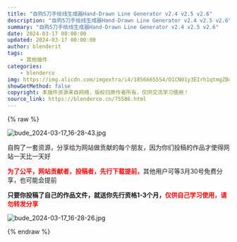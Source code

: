 ```yaml
---
title: "自购5刀手绘线生成器Hand-Drawn Line Generator v2.4 v2.5 v2.6"
description: "自购5刀手绘线生成器Hand-Drawn Line Generator v2.4 v2.5 v2.6"
summary: "自购5刀手绘线生成器Hand-Drawn Line Generator v2.4 v2.5 v2.6"
date: 2024-03-17 00:00:00
updated: 2024-03-17 00:00:00
author: blenderit
tags: 
    - 其他插件
categories:
    - blenderco
img: https://img.alicdn.com/imgextra/i4/1856665554/O1CN01y3EIrh1qtmgZBd4kv_!!1856665554.jpg
showGetMethod: false
copyright: 本插件资源来自网络，版权归原作者所有，仅供交流学习使用！
source_link: https://blenderco.cn/75586.html
---
```


{% raw %}
<p><img src="https://img.alicdn.com/imgextra/i4/1856665554/O1CN01y3EIrh1qtmgZBd4kv_!!1856665554.jpg" alt="bude_2024-03-17_16-28-43.jpg"></p><p>自购了一套资源，分享给为网站做贡献的每个朋友，因为你们投稿的作品才使得网站一天比一天好</p><p><span style="color: #ff0000;"><strong>为了公平，网站贡献者，投稿者，先行下载提前，</strong></span>其他用户可等3月30号免费分享，也可能会提前</p><p><strong>只要你投稿了自己的作品文件，就送你先行资格1-3个月，<span style="color: #ff0000;">仅供自己学习使用，请勿转发分享</span></strong></p><p><img src="https://img.alicdn.com/imgextra/i3/1856665554/O1CN01koot5j1qtmgbFRyiK_!!1856665554.jpg" alt="bude_2024-03-17_16-28-26.jpg"></p>
<div style="display: none">blenderco</div>
{% endraw %}